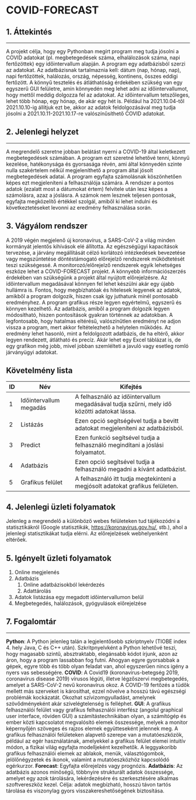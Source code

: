 # COVID-FORECAST
## 1. Áttekintés
---
A projekt célja, hogy egy Pythonban megírt program meg tudja jósolni a COVID adatokat (pl. megbetegedések száma, elhalálozások száma,
napi fertőzöttek) egy időintervallum alapján. A program egy adatbázisból szerzi az adatokat. Az adatbázisnak tartalmaznia kell: 
dátum (nap, hónap, nap), napi fertőzöttek, halálozás, ország, népesség, kontinens, összes eddigi fertőzött. A könnyű tesztelés és
átláthatóság érdekében szükség van egy egyszerű GUI felületre, amin könnyedén meg lehet adni az időintervallumot, hogy mettől meddig
dolgozza fel az adatokat. Az időintervallum tetszőleges, lehet több hónap, egy hónap, de akár egy hét is. Például ha 2021.10.04-től
2021.10.10-ig állítjuk ezt be, akkor az adatok feldolgozásával meg tudja jósolni a 2021.10.11-2021.10.17-re valószínűsíthető COVID
adatokat.

## 2. Jelenlegi helyzet
---
A megrendelő szeretne jobban belátást nyerni a COVID-19 által keletkezett megbetegedések számában. A program ezt szeretné lehetővé tenni, könnyű kezelése, hatékonysága és gyorsasága révén, ami által könnyedén szinte nulla szakértelem nélkül megjeleníthető a program
által jósolt megbetegedések adatai. A program egyfajta számolásnak köszönhetően képes ezt megjeleníteni a felhasználója számára. A
rendszer a pontos adatok (ezalatt most a dátumokat értem) felvitele után lesz képes a számolásra, azaz a jóslásra. A számok nem lesznek teljesen pontosak, egyfajta megközelítő értékkel szolgál, amiből ki lehet indulni és következtetéseket levonni az eredmény felhasználása során. 

## 3. Vágyálom rendszer
A 2019 végén megjelenő új koronavírus, a SARS-CoV-2 a világ minden kormányát jelentős kihívások elé állította. Az egészségügyi
kapacitások tervezése, a járvány megállítását célzó korlátozó intézkedések bevezetése vagy megszüntetése döntéstámogató előrejelző
rendszerek működtetését teszi szükségessé. A monitorozó/előrejelző rendszerek egyik lehetséges eszköze lehet a COVID-FORECAST projekt.
A könnyebb információszerzés érdekében van szükségünk a projekt által nyújtott előrejelzésre. Az időintervallum megadásával könnyen fel
lehet készülni akár egy újabb hullámra is. Fontos, hogy megbízhatóak és hitelesek legyenek az adatok, amikből a program dolgozik, hiszen
csak így juthatunk minél pontosabb eredményhez. A program grafikus része legyen egyértelmű, egyszerű és könnyen kezelhető. Az adatbázis,
amiből a program dolgozik legyen módosítható, hiszen pontosítások gyakran történnek az adatokban. A legfontosabb, hogy hatalmas eltérésű,
valószínűtlen eredményt ne adjon vissza a program, mert akkor feltételezhető a helytelen működés. Az eredmény lehet hasonló, mint a
feldolgozott adatbázis, de ha eltérő, akkor legyen rendezett, átlátható és precíz. Akár lehet egy Excel táblázat is, de egy grafikon
még jobb, mivel jobban szemlélteti a javuló vagy esetleg romló járványügyi adatokat.

## Követelmény lista

| ID | Név | Kifejtés |
| ------------- | ------------- | ------------- |
| 1 | Időintervallum megadás | A felhasználó az időintervallum megadásával tudja szűrni, mely idő közötti adatokat lássa. |
| 2 | Listázás | Ezen opció segítségével tudja a bevitt adatokat megjeleníteni az adatbázisból. |
| 3 | Predict | Ezen funkció segítsével tudja a felhasználó megindítani a jóslási folyamatot. |
| 4 | Adatbázis | Ezen opció segítsével tudja a felhasználó megadni a kívánt adatbázist. |
| 5 | Grafikus felület | A felhasználó itt tudja megtekinteni a megjósolt adatokat grafikus felületen. |

## 4. Jelenlegi üzleti folyamatok

Jelenleg a megrendelő a különböző webes felületeken tud tájékozódni a statisztikákról (Google statisztikák, https://koronavirus.gov.hu/, stb.), ahol a jelenlegi statisztikákat tudja elérni. Az előrejelzések webhelyenként eltérőek.

## 5. Igényelt üzleti folyamatok

1. Online megjelenés
2. Adatbázis
    1. Online adatbázisokból lekérdezés
    2. Adattárolás
3. Adatok listázása egy megadott időintervallumon belül
4. Megbetegedés, halálozások, gyógyulások előrejelzése

## 7. Fogalomtár
---
**Python**: A Python jelenleg talán a legjelentősebb szkriptnyelv (TIOBE index 4. hely Java, C és C++ után). Szkritpnyelvként a Python
lehetővé teszi, hogy magasabb szintű, absztraktabb, elegánsabb kódot írjunk, azon az áron, hogy a program lassabban fog futni. Ahogyan
egyre gyorsabbak a gépek, egyre több és több olyan feladat van, ahol egyszerűen nincs igény a nyers vas sebességére.
**COVID**: A Covid19 (koronavírus-betegség 2019, coronavirus disease 2019) vírusos légúti, illetve légzőszervi megbetegedés, amelyet a
SARS-CoV-2 nevű koronavírus okoz.  A COVID-19 fertőzés a tüdők mellett más szerveket is károsíthat, ezzel növelve a hosszú távú 
egészségi problémák kockázatát. Okozhat szívizomgyulladást, amelynek szövődményeként akár szívelégtelenség is felléphet.
**GUI**: A grafikus felhasználói felület vagy grafikus felhasználói interfész (angolul graphical user interface, röviden GUI) a
számítástechnikában olyan, a számítógép és ember közti kapcsolatot megvalósító elemek összessége, melyek a monitor képernyőjén szöveges
és rajzos elemek együtteseként jelennek meg. A grafikus felhasználói felületeken alapvető szerepe van a mutatóeszközök, például az egér
használatának, amelyekkel a grafikus felület elemei intuitív módon, a fizikai világ egyfajta modelljeként kezelhetők. A leggyakoribb
grafikus felhasználói elemek az ablakok, menük, választógombok, jelölőnégyzetek és ikonok, valamint a mutatóeszközhöz kapcsolódó
egérkurzor.
**Forecast**:  Egyfajta előrejelzés vagy prognózis.
**Adatbázis**: Az adatbázis azonos minőségű, többnyire strukturált adatok összessége, amelyet egy azok tárolására, lekérdezésére és
szerkesztésére alkalmas szoftvereszköz kezel. Célja: adatok megbízható, hosszú távon tartós tárolása és viszonylag gyors
visszakereshetőségének biztosítása.
